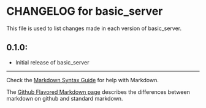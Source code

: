# CHANGELOG for basic_server

This file is used to list changes made in each version of basic_server.

## 0.1.0:

* Initial release of basic_server

- - -
Check the [Markdown Syntax Guide](http://daringfireball.net/projects/markdown/syntax) for help with Markdown.

The [Github Flavored Markdown page](http://github.github.com/github-flavored-markdown/) describes the differences between markdown on github and standard markdown.
